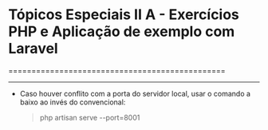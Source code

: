 # Tópicos Especiais II A - Exercícios PHP e Aplicação de exemplo com Laravel
===============================================

--------------------

- Caso houver conflito com a porta do servidor local, usar o comando a baixo ao invés do convencional:

	> php artisan serve --port=8001
